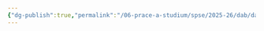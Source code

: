 ```yaml
---
{"dg-publish":true,"permalink":"/06-prace-a-studium/spse/2025-26/dab/dab-rozcestnik/","created":"2025-09-05T01:58:56.729+02:00","updated":"2025-07-10T13:57:27.508+02:00"}
---
```

